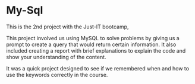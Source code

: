 # My-Sql
This is the 2nd project with the Just-IT bootcamp,
<p>This project involved us using MySQL to solve problems by giving us a prompt to create a query that would return certain information.
It also included creating a report with brief explanations to explain the code and show your understanding of the content.</p>
<p>It was a quick project designed to see if we remembered when and how to use the keywords correctly in the course.</p>
